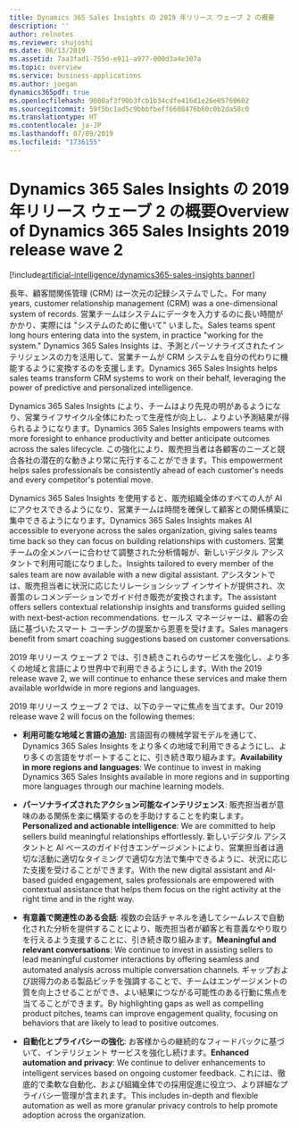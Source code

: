 ```yaml
---
title: Dynamics 365 Sales Insights の 2019 年リリース ウェーブ 2 の概要
description: ''
author: relnotes
ms.reviewer: shujoshi
ms.date: 06/13/2019
ms.assetid: 7aa3fad1-755d-e911-a977-000d3a4e307a
ms.topic: overview
ms.service: business-applications
ms.author: joegan
dynamics365pdf: true
ms.openlocfilehash: 9000af3f90b3fcb1b34cdfe416d1e26e05760602
ms.sourcegitcommit: 59f5bc1ad5c9bbbfbeff6608476b60c0b2da58c0
ms.translationtype: HT
ms.contentlocale: ja-JP
ms.lasthandoff: 07/09/2019
ms.locfileid: "1736155"
---
```

# <a name="overview-of-dynamics-365-sales-insights-2019-release-wave-2"></a><span data-ttu-id="fec68-102">Dynamics 365 Sales Insights の 2019 年リリース ウェーブ 2 の概要</span><span class="sxs-lookup"><span data-stu-id="fec68-102">Overview of Dynamics 365 Sales Insights 2019 release wave 2</span></span>
[!include[artificial-intelligence/dynamics365-sales-insights banner](../includes/artificial-intelligence/dynamics365-sales-insights.md)]

<span data-ttu-id="fec68-103">長年、顧客間関係管理 (CRM) は一次元の記録システムでした。</span><span class="sxs-lookup"><span data-stu-id="fec68-103">For many years, customer relationship management (CRM) was a one-dimensional system of records.</span></span> <span data-ttu-id="fec68-104">営業チームはシステムにデータを入力するのに長い時間がかかり、実際には "システムのために働いて" いました。</span><span class="sxs-lookup"><span data-stu-id="fec68-104">Sales teams spent long hours entering data into the system, in practice "working for the system."</span></span> <span data-ttu-id="fec68-105">Dynamics 365 Sales Insights は、予測とパーソナライズされたインテリジェンスの力を活用して、営業チームが CRM システムを自分の代わりに機能するように変換するのを支援します。</span><span class="sxs-lookup"><span data-stu-id="fec68-105">Dynamics 365 Sales Insights helps sales teams transform CRM systems to work on their behalf, leveraging the power of predictive and personalized intelligence.</span></span>   

<span data-ttu-id="fec68-106">Dynamics 365 Sales Insights により、チームはより先見の明があるようになり、営業ライフサイクル全体にわたって生産性が向上し、よりよい予測結果が得られるようになります。</span><span class="sxs-lookup"><span data-stu-id="fec68-106">Dynamics 365 Sales Insights empowers teams with more foresight to enhance productivity and better anticipate outcomes across the sales lifecycle.</span></span>  <span data-ttu-id="fec68-107">この強化により、販売担当者は各顧客のニーズと競合各社の潜在的な動きより常に先行することができます。</span><span class="sxs-lookup"><span data-stu-id="fec68-107">This empowerment helps sales professionals be consistently ahead of each customer's needs and every competitor's potential move.</span></span>   

<span data-ttu-id="fec68-108">Dynamics 365 Sales Insights を使用すると、販売組織全体のすべての人が AI にアクセスできるようになり、営業チームは時間を確保して顧客との関係構築に集中できるようになります。</span><span class="sxs-lookup"><span data-stu-id="fec68-108">Dynamics 365 Sales Insights makes AI accessible to everyone across the sales organization, giving sales teams time back so they can focus on building relationships with customers.</span></span> <span data-ttu-id="fec68-109">営業チームの全メンバーに合わせて調整された分析情報が、新しいデジタル アシスタントで利用可能になりました。</span><span class="sxs-lookup"><span data-stu-id="fec68-109">Insights tailored to every member of the sales team are now available with a new digital assistant.</span></span> <span data-ttu-id="fec68-110">アシスタントでは、販売担当者に状況に応じたリレーションシップ インサイトが提供され、次善策のレコメンデーションでガイド付き販売が変換されます。</span><span class="sxs-lookup"><span data-stu-id="fec68-110">The assistant offers sellers contextual relationship insights and transforms guided selling with next-best-action recommendations.</span></span> <span data-ttu-id="fec68-111">セールス マネージャーは、顧客の会話に基づいたスマート コーチングの提案から恩恵を受けます。</span><span class="sxs-lookup"><span data-stu-id="fec68-111">Sales managers benefit from smart coaching suggestions based on customer conversations.</span></span>  

<span data-ttu-id="fec68-112">2019 年リリース ウェーブ 2 では、引き続きこれらのサービスを強化し、より多くの地域と言語により世界中で利用できるようにします。</span><span class="sxs-lookup"><span data-stu-id="fec68-112">With the 2019 release wave 2, we will continue to enhance these services and make them available worldwide in more regions and languages.</span></span>  

<span data-ttu-id="fec68-113">2019 年リリース ウェーブ 2 では、以下のテーマに焦点を当てます。</span><span class="sxs-lookup"><span data-stu-id="fec68-113">Our 2019 release wave 2 will focus on the following themes:</span></span> 

- <span data-ttu-id="fec68-114">**利用可能な地域と言語の追加:** 言語固有の機械学習モデルを通じて、Dynamics 365 Sales Insights をより多くの地域で利用できるようにし、より多くの言語をサポートすることに、引き続き取り組みます。</span><span class="sxs-lookup"><span data-stu-id="fec68-114">**Availability in more regions and languages**: We continue to invest in making Dynamics 365 Sales Insights available in more regions and in supporting more languages through our machine learning models.</span></span> 

- <span data-ttu-id="fec68-115">**パーソナライズされたアクション可能なインテリジェンス**: 販売担当者が意味のある関係を楽に構築するのを手助けすることを約束します。</span><span class="sxs-lookup"><span data-stu-id="fec68-115">**Personalized and actionable intelligence**: We are committed to help sellers build meaningful relationships effortlessly.</span></span> <span data-ttu-id="fec68-116">新しいデジタル アシスタントと AI ベースのガイド付きエンゲージメントにより、営業担当者は適切な活動に適切なタイミングで適切な方法で集中できるように、状況に応じた支援を受けることができます。</span><span class="sxs-lookup"><span data-stu-id="fec68-116">With the new digital assistant and AI-based guided engagement, sales professionals are empowered with contextual assistance that helps them focus on the right activity at the right time and in the right way.</span></span> 

- <span data-ttu-id="fec68-117">**有意義で関連性のある会話**: 複数の会話チャネルを通してシームレスで自動化された分析を提供することにより、販売担当者が顧客と有意義なやり取りを行えるよう支援することに、引き続き取り組みます。</span><span class="sxs-lookup"><span data-stu-id="fec68-117">**Meaningful and relevant conversations**: We continue to invest in assisting sellers to lead meaningful customer interactions by offering seamless and automated analysis across multiple conversation channels.</span></span> <span data-ttu-id="fec68-118">ギャップおよび説得力のある製品ピッチを強調することで、チームはエンゲージメントの質を向上させることができ、よい結果につながる可能性のある行動に焦点を当てることができます。</span><span class="sxs-lookup"><span data-stu-id="fec68-118">By highlighting gaps as well as compelling product pitches, teams can improve engagement quality, focusing on behaviors that are likely to lead to positive outcomes.</span></span>  

- <span data-ttu-id="fec68-119">**自動化とプライバシーの強化**: お客様からの継続的なフィードバックに基づいて、インテリジェント サービスを強化し続けます。</span><span class="sxs-lookup"><span data-stu-id="fec68-119">**Enhanced automation and privacy**: We continue to deliver enhancements to intelligent services based on ongoing customer feedback.</span></span> <span data-ttu-id="fec68-120">これには、徹底的で柔軟な自動化、および組織全体での採用促進に役立つ、より詳細なプライバシー管理が含まれます。</span><span class="sxs-lookup"><span data-stu-id="fec68-120">This includes in-depth and flexible automation as well as more granular privacy controls to help promote adoption across the organization.</span></span> 

 